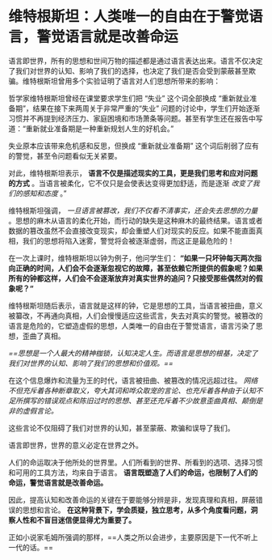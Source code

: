 # 维特根斯坦：人类唯一的自由在于警觉语言，警觉语言就是改善命运




语言即世界，所有的思想和世间万物的描述都是通过语言表达出来。语言不仅决定了我们对世界的认知、影响了我们的选择，也决定了我们是否会受到蒙蔽甚至欺骗。维特根斯坦曾用多个实验证明了语言对人们思想所带来的影响：

哲学家维特根斯坦曾经在课堂要求学生们把 “失业” 这个词全部换成 “重新就业准备期”，结果在接下来两周关于非常严重的“失业” 问题的讨论中，学生们开始逐渐习惯并不再提到经济压力、家庭困境和市场萧条等问题。甚至有学生还在报告中写道：“重新就业准备期是一种重新规划人生的好机会。”

失业原本应该带来危机感和反思，但换成 “重新就业准备期” 这个词后削弱了应有的警觉，甚至令问题看似无关紧要。

对此，维特根斯坦表示， **语言不仅是描述现实的工具，更是我们思考和应对问题的方式** 。当语言被柔化，它不仅只是会使表达变得更加舒适，而是逐渐 *改变了我们的感知和态度* 。”

维特根斯坦强调， *一旦语言被篡改，我们不仅看不清事实，还会失去思想的力量* 。思想的麻木从语言的柔化开始，而行动的缺失是这种麻木的最终结果。语言或者数据的篡改虽然不会直接改变现实，却会重塑人们对现实的反应。如果不能直面真相，我们的思想将陷入迷雾，警觉将会被逐渐虚弱，而这正是最危险的！

在一次上课时，维特根斯坦以钟为例子，他问学生们： **“如果一只坏钟每天两次指向正确的时间，人们会不会逐渐忽视它的故障，甚至依赖它所提供的假象呢？如果所有的钟都这样，人们会不会逐渐放弃对真实世界的追问？只接受那些偶然对的假象呢？“** 

维特根斯坦随后表示，语言就是这样的钟，它是思想的工具，当语言被扭曲，意义被纂改，不再通向真相，人们会慢慢适应这些谎言，失去对真实的警觉。被篡改的语言是危险的，它塑造虚假的思想，人类唯一的自由在于警觉语言，语言污染了思想，歪曲了真相。

 *==思想是一个人最大的精神枷锁，认知决定人生。而语言是思想的根基，决定了我们对世界的认知、影响了我们的思想和价值观。==* 

在这个信息爆炸和流量为王的时代，语言被扭曲、被篡改的情况远超过往。 *网络不但充斥着各种断章取义，夸大其词和哗众取宠的言论、也充斥着各种由于认知不足所撰写的错误观点和陈旧过时的思想、甚至还充斥着不少故意歪曲真相、颠倒是非的虚假言论。* 

这些言论不仅阻碍了我们对世界的认知，甚至蒙蔽、欺骗和误导了我们。

语言即世界，世界的意义必定在世界之外。

人们的命运取决于他所处的世界里。人们所看到的世界、所看到的选项、选择习惯和可用的工具方法，均来自于语言。 **语言既塑造了人们的命运，也限制了人们的命运，警觉语言就是改善命运。** 

因此，提高认知和改善命运的关键在于要能够分辨是非，发现真理和真相，屏蔽错误的思想和言论。 **在这种背景下，学会质疑，独立思考，从多个角度看问题，洞察人性和不盲目迷信便显得尤为重要了。** 

正如小说家毛姆所强调的那样，==人类之所以会进步，主要原因是下一代不听上一代的话。==
